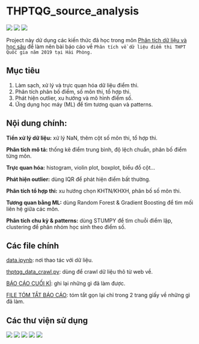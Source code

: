 # THPTQG_source_analysis

<img src="https://img.shields.io/badge/Python-FFD43B?style=for-the-badge&logo=python&logoColor=blue"/> <img src="https://img.shields.io/badge/Jupyter-F37626.svg?&style=for-the-badge&logo=Jupyter&logoColor=white"/> <img src="https://img.shields.io/badge/conda-342B029.svg?&style=for-the-badge&logo=anaconda&logoColor=white"/>

Project này dử dụng các kiến thức đã học trong môn [Phân tích dữ liệu và học sâu](https://github.com/dusgkiet/DataAnalystDeepLearning) để làm nên bài báo cáo về `Phân tích về dữ liệu điểm thi THPT Quốc gia năm 2019 tại Hải Phòng.`

## Mục tiêu 

1. Làm sạch, xử lý và trực quan hóa dữ liệu điểm thi.
2. Phân tích phân bố điểm, số môn thi, tổ hợp thi.
3. Phát hiện outlier, xu hướng và mô hình điểm số.
4. Ứng dụng học máy (ML) để tìm tương quan và patterns.

## Nội dung chính:

**Tiền xử lý dữ liệu:** xử lý NaN, thêm cột số môn thi, tổ hợp thi.

**Phân tích mô tả:** thống kê điểm trung bình, độ lệch chuẩn, phân bố điểm từng môn.

**Trực quan hóa:** histogram, violin plot, boxplot, biểu đồ cột...

**Phát hiện outlier:** dùng IQR để phát hiện điểm bất thường.

**Phân tích tổ hợp thi:** xu hướng chọn KHTN/KHXH, phân bố số môn thi.

**Tương quan bằng ML:** dùng Random Forest & Gradient Boosting để tìm mối liên hệ giữa các môn.

**Phân tích chu kỳ & patterns:** dùng STUMPY để tìm chuỗi điểm lặp, clustering để phân nhóm học sinh theo điểm số.

## Các file chính 

[data.ipynb](https://github.com/dusgkiet/THPTQG_source_analysis/blob/main/data.ipynb): nơi thao tác với dữ liệu.

[thptqg_data_crawl.py](https://github.com/dusgkiet/THPTQG_source_analysis/blob/main/thptqg_data_crawl.py): dùng để crawl dữ liệu thô từ web về.

[BÁO CÁO CUỐI KÌ](https://github.com/dusgkiet/THPTQG_source_analysis/blob/main/B%C3%81O%20C%C3%81O%20CU%E1%BB%90I%20K%C3%8C.pdf): ghi lại những gì đã làm được.

[FILE TÓM TẮT BÁO CÁO](https://github.com/dusgkiet/THPTQG_source_analysis/blob/main/FILE%20T%C3%93M%20T%E1%BA%AET%20B%C3%81O%20C%C3%81O.pdf): tóm tắt gọn lại chỉ trong 2 trang giấy về những gì đã làm.

## Các thư viện sử dụng 

<img src="https://img.shields.io/badge/Pandas-2C2D72?style=for-the-badge&logo=pandas&logoColor=white"/> <img src="https://img.shields.io/badge/Numpy-777BB4?style=for-the-badge&logo=numpy&logoColor=white"/> <img src="https://img.shields.io/badge/matplotlib-777BB4?style=for-the-badge&logo=matplotlib&logoColor=white"/> <img src="https://img.shields.io/badge/stumpy-2C2D72?style=for-the-badge&logo=stumpystumpy&logoColor=white"/> <img src="https://img.shields.io/badge/seaborn-654FF0?style=for-the-badge&logo=seaborn&logoColor=white"/>
